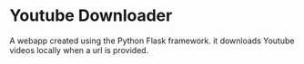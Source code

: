 # Youtube Downloader
A  webapp created using the Python Flask framework. it downloads Youtube videos locally when a url is provided. 

